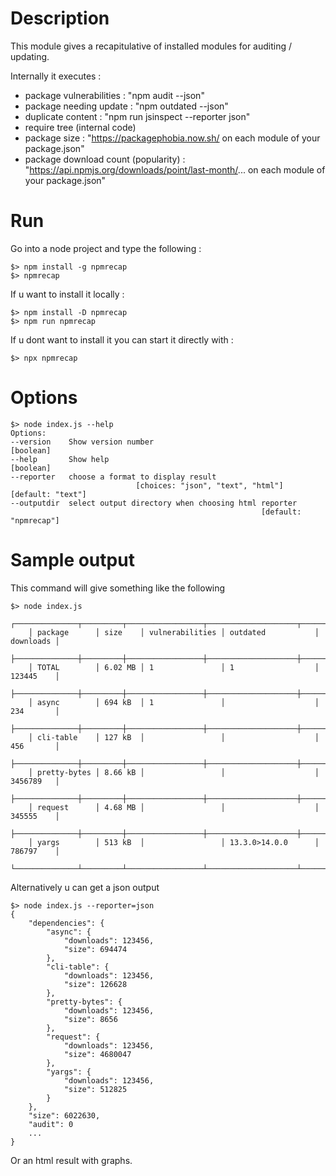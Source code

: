 # Description

This module gives a recapitulative of installed modules for auditing / updating.

Internally it executes :
- package vulnerabilities : "npm audit --json"
- package needing update : "npm outdated --json"
- duplicate content : "npm run jsinspect --reporter json"
- require tree (internal code)
- package size : "https://packagephobia.now.sh/ on each module of your package.json"
- package download count (popularity) : "https://api.npmjs.org/downloads/point/last-month/... on each module of your package.json"

# Run

Go into a node project and type the following :

    $> npm install -g npmrecap
    $> npmrecap

If u want to install it locally :

    $> npm install -D npmrecap
    $> npm run npmrecap

If u dont want to install it you can start it directly with :

    $> npx npmrecap

# Options

    $> node index.js --help
    Options:
    --version    Show version number                                     [boolean]
    --help       Show help                                               [boolean]
    --reporter   choose a format to display result
                                [choices: "json", "text", "html"] [default: "text"]
    --outputdir  select output directory when choosing html reporter
                                                            [default: "npmrecap"]

# Sample output

This command will give something like the following

    $> node index.js
        ┌──────────────┬─────────┬─────────────────┬────────────────────┬───────────┐
        │ package      │ size    │ vulnerabilities │ outdated           │ downloads │
        ├──────────────┼─────────┼─────────────────┼────────────────────┼───────────┤
        │ TOTAL        │ 6.02 MB │ 1               │ 1                  │ 123445    │
        ├──────────────┼─────────┼─────────────────┼────────────────────┼───────────┤
        │ async        │ 694 kB  │ 1               │                    │ 234       │
        ├──────────────┼─────────┼─────────────────┼────────────────────┼───────────┤
        │ cli-table    │ 127 kB  │                 │                    │ 456       │
        ├──────────────┼─────────┼─────────────────┼────────────────────┼───────────┤
        │ pretty-bytes │ 8.66 kB │                 │                    │ 3456789   │
        ├──────────────┼─────────┼─────────────────┼────────────────────┼───────────┤
        │ request      │ 4.68 MB │                 │                    │ 345555    │
        ├──────────────┼─────────┼─────────────────┼────────────────────┼───────────┤
        │ yargs        │ 513 kB  │                 │ 13.3.0>14.0.0      │ 786797    │
        └──────────────┴─────────┴─────────────────┴────────────────────┴───────────┘


Alternatively u can get a json output

    $> node index.js --reporter=json
    {
        "dependencies": {
            "async": {
                "downloads": 123456,
                "size": 694474
            },
            "cli-table": {
                "downloads": 123456,
                "size": 126628
            },
            "pretty-bytes": {
                "downloads": 123456,
                "size": 8656
            },
            "request": {
                "downloads": 123456,
                "size": 4680047
            },
            "yargs": {
                "downloads": 123456,
                "size": 512825
            }
        },
        "size": 6022630,
        "audit": 0
        ...
    }
    

Or an html result with graphs.
